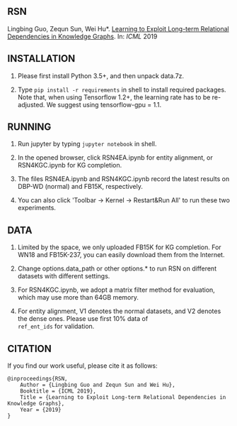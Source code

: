 ## RSN

Lingbing Guo, Zequn Sun, Wei Hu*. [Learning to Exploit Long-term Relational Dependencies in Knowledge Graphs](https://arxiv.org/abs/1905.04914). In: _ICML_ 2019

## INSTALLATION

1. Please first install Python 3.5+, and then unpack data.7z.

2. Type <code>pip install -r requirements</code> in shell to install required packages. Note that, when using Tensorflow 1.2+, the learning rate has to be re-adjusted. We suggest using tensorflow-gpu = 1.1.

## RUNNING

1. Run jupyter by typing <code>jupyter notebook</code> in shell.

2. In the opened browser, click RSN4EA.ipynb for entity alignment, or RSN4KGC.ipynb for KG completion.

3. The files RSN4EA.ipynb and RSN4KGC.ipynb record the latest results on DBP-WD (normal) and FB15K, respectively.

4. You can also click 'Toolbar -> Kernel -> Restart&Run All' to run these two experiments.


## DATA

1. Limited by the space, we only uploaded FB15K for KG completion. For WN18 and FB15K-237, you can easily download them from the Internet.

2. Change options.data_path or other options.* to run RSN on different datasets with different settings.

3. For RSN4KGC.ipynb, we adopt a matrix filter method for evaluation, which may use more than 64GB memory.

4. For entity alignment, V1 denotes the normal datasets, and V2 denotes the dense ones. Please use first 10% data of <code> ref_ent_ids</code> for validation.

## CITATION

If you find our work useful, please cite it as follows:

```
@inproceedings{RSN,
	Author = {Lingbing Guo and Zequn Sun and Wei Hu},
	Booktitle = {ICML 2019},
	Title = {Learning to Exploit Long-term Relational Dependencies in Knowledge Graphs},
	Year = {2019}
}
```
